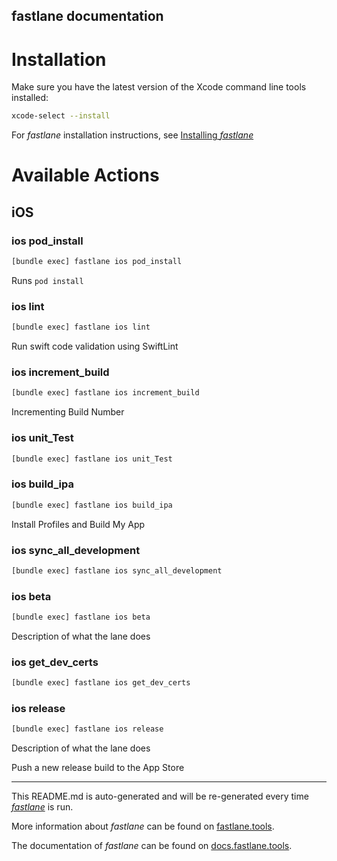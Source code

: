 fastlane documentation
----

# Installation

Make sure you have the latest version of the Xcode command line tools installed:

```sh
xcode-select --install
```

For _fastlane_ installation instructions, see [Installing _fastlane_](https://docs.fastlane.tools/#installing-fastlane)

# Available Actions

## iOS

### ios pod_install

```sh
[bundle exec] fastlane ios pod_install
```

Runs `pod install`

### ios lint

```sh
[bundle exec] fastlane ios lint
```

Run swift code validation using SwiftLint

### ios increment_build

```sh
[bundle exec] fastlane ios increment_build
```

Incrementing Build Number

### ios unit_Test

```sh
[bundle exec] fastlane ios unit_Test
```



### ios build_ipa

```sh
[bundle exec] fastlane ios build_ipa
```

Install Profiles and Build My App

### ios sync_all_development

```sh
[bundle exec] fastlane ios sync_all_development
```



### ios beta

```sh
[bundle exec] fastlane ios beta
```

Description of what the lane does

### ios get_dev_certs

```sh
[bundle exec] fastlane ios get_dev_certs
```



### ios release

```sh
[bundle exec] fastlane ios release
```

Description of what the lane does

Push a new release build to the App Store

----

This README.md is auto-generated and will be re-generated every time [_fastlane_](https://fastlane.tools) is run.

More information about _fastlane_ can be found on [fastlane.tools](https://fastlane.tools).

The documentation of _fastlane_ can be found on [docs.fastlane.tools](https://docs.fastlane.tools).

